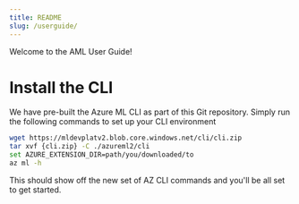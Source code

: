 ```yaml
---
title: README
slug: /userguide/
---
```


Welcome to the AML User Guide!

# Install the CLI
We have pre-built the Azure ML CLI as part of this Git repository. Simply run the following commands to set up your CLI environment

```bash
wget https://mldevplatv2.blob.core.windows.net/cli/cli.zip
tar xvf {cli.zip} -C ./azureml2/cli
set AZURE_EXTENSION_DIR=path/you/downloaded/to
az ml -h
```

This should show off the new set of AZ CLI commands and you'll be all set to get started.
